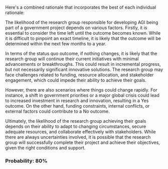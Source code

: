 Here's a combined rationale that incorporates the best of each individual rationale:

The likelihood of the research group responsible for developing AGI being part of a government project depends on various factors. Firstly, it is essential to consider the time left until the outcome becomes known. While it is difficult to pinpoint an exact timeline, it is likely that the outcome will be determined within the next few months to a year.

In terms of the status quo outcome, if nothing changes, it is likely that the research group will continue their current initiatives with minimal advancements or breakthroughs. This could result in incremental progress, but not necessarily significant innovative solutions. The research group may face challenges related to funding, resource allocation, and stakeholder engagement, which could impede their ability to achieve their goals.

However, there are also scenarios where things could change rapidly. For instance, a shift in government priorities or a major global crisis could lead to increased investment in research and innovation, resulting in a Yes outcome. On the other hand, funding constraints, internal conflicts, or external factors could contribute to a No outcome.

Ultimately, the likelihood of the research group achieving their goals depends on their ability to adapt to changing circumstances, secure adequate resources, and collaborate effectively with stakeholders. While there are always uncertainties involved, it is possible that the research group will successfully complete their project and achieve their objectives, given the right conditions and support.

### Probability: 80%